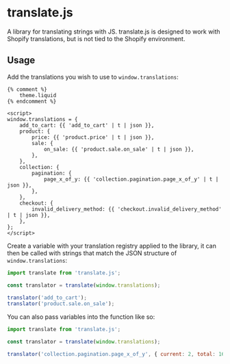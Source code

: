 # translate.js

A library for translating strings with JS. translate.js is designed to work with Shopify translations, but is not tied to the Shopify environment.

## Usage

Add the translations you wish to use to `window.translations`:
```liquid
{% comment %}
    theme.liquid
{% endcomment %}

<script>
window.translations = {
    add_to_cart: {{ 'add_to_cart' | t | json }},
    product: {
        price: {{ 'product.price' | t | json }},
        sale: {
            on_sale: {{ 'product.sale.on_sale' | t | json }},
        },
    },
    collection: {
        pagination: {
            page_x_of_y: {{ 'collection.pagination.page_x_of_y' | t | json }},
        },
    },
    checkout: {
        invalid_delivery_method: {{ 'checkout.invalid_delivery_method' | t | json }},
    },
};
</script>
```

Create a variable with your translation registry applied to the library, it can then be called with strings that match the JSON structure of `window.translations`:
```js
import translate from 'translate.js';

const translator = translate(window.translations);

translator('add_to_cart');
translator('product.sale.on_sale');
```

You can also pass variables into the function like so:
```js
import translate from 'translate.js';

const translator = translate(window.translations);

translator('collection.pagination.page_x_of_y', { current: 2, total: 16 });
```
